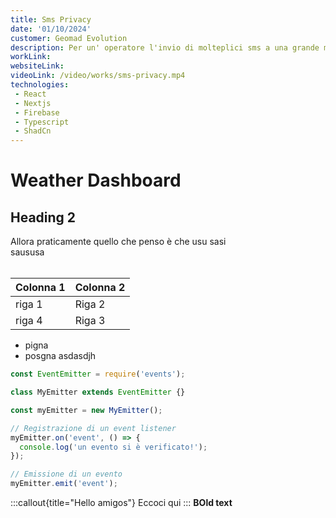```yaml
---
title: Sms Privacy 
date: '01/10/2024'
customer: Geomad Evolution
description: Per un' operatore l'invio di molteplici sms a una grande mole di clienti e creare dei report può essere un'attività lunga e tediosa, con questa dashboard questo processo verrà ottimizzato...
workLink: 
websiteLink: 
videoLink: /video/works/sms-privacy.mp4
technologies:  
 - React 
 - Nextjs 
 - Firebase
 - Typescript
 - ShadCn
---
```


# Weather Dashboard 

## Heading 2 
Allora praticamente quello che penso è che 
usu sasi <br> 
saususa 
<br> <br>

| Colonna 1 | Colonna 2 |
| --------- | --------- | 
| riga 1    | Riga 2    |
| riga 4    | Riga 3    |

- pigna 
- posgna 
asdasdjh
```js
const EventEmitter = require('events');

class MyEmitter extends EventEmitter {}

const myEmitter = new MyEmitter();

// Registrazione di un event listener
myEmitter.on('event', () => {
  console.log('un evento si è verificato!');
});

// Emissione di un evento
myEmitter.emit('event');
```

:::callout{title="Hello amigos"}
Eccoci qui 
:::
**BOld text**